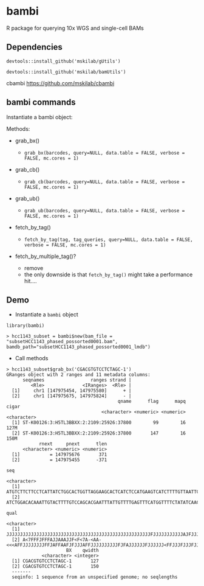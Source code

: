 # bambi
R package for querying 10x WGS and single-cell BAMs

## Dependencies


```{r}
devtools::install_github('mskilab/gUtils')
```

```{r}
devtools::install_github('mskilab/bamUtils')
```


cbambi
https://github.com/mskilab/cbambi

## bambi commands


Instantiate a bambi object:

Methods:

* grab_bx()
    * `grab_bx(barcodes, query=NULL, data.table = FALSE, verbose = FALSE, mc.cores = 1)`

* grab_cb()
    * `grab_cb(barcodes, query=NULL, data.table = FALSE, verbose = FALSE, mc.cores = 1)`

* grab_ub()
    * `grab_ub(barcodes, query=NULL, data.table = FALSE, verbose = FALSE, mc.cores = 1)`

* fetch_by_tag()
    * `fetch_by_tag(tag, tag_queries, query=NULL, data.table = FALSE, verbose = FALSE, mc.cores = 1)`

* fetch_by_multiple_tag()? 
    * remove
    * the only downside is that `fetch_by_tag()` might take a performance hit....

## Demo

* Instantiate a `bambi` object

```{r}
library(bambi)

> hcc1143_subset = bambi$new(bam_file = "subsetHCC1143_phased_possorted0001.bam", bamdb_path="subsetHCC1143_phased_possorted0001_lmdb")
```

* Call methods

```{r}
> hcc1143_subset$grab_bx('CGACGTGTCCTCTAGC-1')
GRanges object with 2 ranges and 11 metadata columns:
      seqnames                 ranges strand |
         <Rle>              <IRanges>  <Rle> |
  [1]     chr1 [147975454, 147975580]      + |
  [2]     chr1 [147975675, 147975824]      - |
                                         qname      flag      mapq       cigar
                                   <character> <numeric> <numeric> <character>
  [1] ST-K00126:3:H5TL3BBXX:2:2109:25926:37800        99        16        127M
  [2] ST-K00126:3:H5TL3BBXX:2:2109:25926:37800       147        16        150M
            rnext     pnext      tlen
      <character> <numeric> <numeric>
  [1]           = 147975676       371
  [2]           = 147975455      -371
                                                                                                                                                         seq
                                                                                                                                                 <character>
  [1]                        ATGTCTTCTTCCTCATTATCTGGCACTGGTTAGGAAGCACTCATCTCCATGAAGTCATCTTTTGTTAATTCCTCTGGTGTGGTGTGTATTAGCTCTTAAATTCCTCCAAGATCCATATCTTGCAACC
  [2] ATCTGGACACAAATTGTACTTTTGTCCAGCACGAATTTATTGTTTTGAGTTTCATGGTTTTCTATATCAACTGATGACATCTTGAAAGGTGTAAGCCTTCCAGACTTCCATGATGTTCTCTCTATTGGGTTTCTCTTTTGCAATGTTGAC
                                                                                                                                                        qual
                                                                                                                                                 <character>
  [1]                        JJJJJJJJJJJJJJJJJJJJJJJJJJJJJJJJJJJJJJJJJJJJJJJJJJJJJFJJJJJJJJJJJAJFJJJJJJJJJFJJJJJJJJJJFJJJJFFFJJJFJJJJJJAAJFJJJFAFAFFFJAA<7F<
  [2] A<7FFFJFFFAJJAAAJJF<F<7A-<AA-<<<AFFJJJJJJJJFFJAFFAAFJFJJJAFFJJJJJJJJJJFJFAJJJJJJFJJJJJJ<FFJJJFJJJFJJJJJJJJJJJJJFJJJJFFJ7JJJJF<JJJJJJJJJJJJJJJJJJJFFAA<
                      BX    qwidth
             <character> <integer>
  [1] CGACGTGTCCTCTAGC-1       127
  [2] CGACGTGTCCTCTAGC-1       150
  -------
  seqinfo: 1 sequence from an unspecified genome; no seqlengths
  ```


